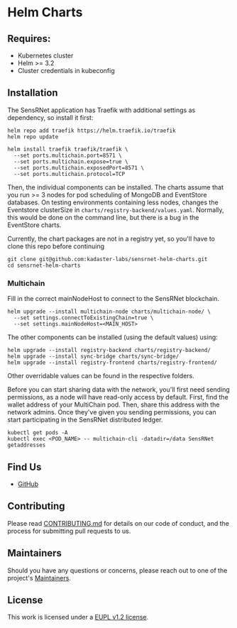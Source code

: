 # Helm Charts

## Requires:
- Kubernetes cluster
- Helm >= 3.2
- Cluster credentials in kubeconfig

## Installation
The SensRNet application has Traefik with additional settings as dependency, so install it first:
```
helm repo add traefik https://helm.traefik.io/traefik
helm repo update

helm install traefik traefik/traefik \
  --set ports.multichain.port=8571 \
  --set ports.multichain.expose=true \
  --set ports.multichain.exposedPort=8571 \
  --set ports.multichain.protocol=TCP
```

Then, the individual components can be installed. The charts assume that you run >= 3 nodes for pod scheduling of MongoDB and EventStore databases. On testing environments containing less nodes, changes the Eventstore clusterSize in `charts/registry-backend/values.yaml`. Normally, this would be done on the command line, but there is a bug in the EventStore charts. 

Currently, the chart packages are not in a registry yet, so you'll have to clone this repo before continuing
```
git clone git@github.com:kadaster-labs/sensrnet-helm-charts.git
cd sensrnet-helm-charts
```
### Multichain

Fill in the correct mainNodeHost to connect to the SensRNet blockchain.
```
helm upgrade --install multichain-node charts/multichain-node/ \
  --set settings.connectToExistingChain=true \
  --set settings.mainNodeHost=<MAIN_HOST>
```

The other components can be installed (using the default values) using:
```
helm upgrade --install registry-backend charts/registry-backend/
helm upgrade --install sync-bridge charts/sync-bridge/
helm upgrade --install registry-frontend charts/registry-frontend/
```

Other overridable values can be found in the respective folders.

Before you can start sharing data with the network, you'll first need sending permissions, as a node will have read-only access by default. First, find the wallet address of your MultiChain pod. Then, share this address with the network admins. Once they've given you sending permissions, you can start participating in the SensRNet distributed ledger.

```
kubectl get pods -A
kubectl exec <POD_NAME> -- multichain-cli -datadir=/data SensRNet getaddresses
```

## Find Us

* [GitHub](https://github.com/kadaster-labs/sensrnet-home)

## Contributing

Please read [CONTRIBUTING.md](CONTRIBUTING.md) for details on our code of conduct, and the process for submitting pull requests to us.

## Maintainers <a name="maintainers"></a>

Should you have any questions or concerns, please reach out to one of the project's [Maintainers](./MAINTAINERS.md).

## License

This work is licensed under a [EUPL v1.2 license](./LICENSE.md).
